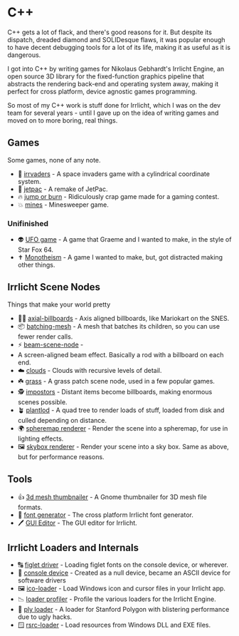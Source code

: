 # C++

C++ gets a lot of flack, and there's good reasons for it. But despite its
dispatch, dreaded diamond and SOLIDesque flaws, it was popular enough to have
decent debugging tools for a lot of its life, making it as useful as it is
dangerous.

I got into C++ by writing games for Nikolaus Gebhardt's Irrlicht Engine, an open
source 3D library for the fixed-function graphics pipeline that abstracts the
rendering back-end and operating system away, making it perfect for cross
platform, device agnostic games programming.

So most of my C++ work is stuff done for Irrlicht, which I was on the dev team
for several years - until I gave up on the idea of writing games and moved on to
more boring, real things.

## Games

Some games, none of any note.

* 👾 [irrvaders](irrvaders) -
  A space invaders game with a cylindrical coordinate system.
* 🚀 [jetpac](jetpac) -
  A remake of JetPac.
* 🔥 [jump or burn](jumporburn) -
  Ridiculously crap game made for a gaming contest.
* 💥 [mines](mines) -
  Minesweeper game.

### Unifinished

* 👽 [UFO game](ufo-game) -
  A game that Graeme and I wanted to make, in the style of Star Fox 64.
* ✝ [Monotheism](monotheism) -
  A game I wanted to make, but, got distracted making other things.

## Irrlicht Scene Nodes

Things that make your world pretty

* 🧑‍🔧 [axial-billboards](axial-billboards) -
  Axis aligned billboards, like Mariokart on the SNES.
* 📦 [batching-mesh](batching-mesh) -
  A mesh that batches its children, so you can use fewer render calls.
* ⚡ [beam-scene-node](beam-scene-node) -
* A screen-aligned beam effect. Basically a rod with a billboard on each end.
* ☁️ [clouds](clouds) -
  Clouds with recursive levels of detail.
* ☘️ [grass](grass) -
  A grass patch scene node, used in a few popular games.
* 🕵️ [impostors](impostors) -
  Distant items become billboards, making enormous scenes possible.
* 🪴 [plantlod](plantlod) -
  A quad tree to render loads of stuff, loaded from disk and culled depending
  on distance.
* 🌍 [spheremap renderer](spheremap-renderer) -
  Render the scene into a spheremap, for use in lighting effects.
* 🖼️ [skybox renderer](skybox) -
  Render your scene into a sky box. Same as above, but for performance reasons.

## Tools

* 👍 [3d mesh thumbnailer](thumbnailer) -
  A Gnome thumbnailer for 3D mesh file formats.
* 🔡 [font generator](font-generator) -
  The cross platform Irrlicht font generator.
* 🖊️ [GUI Editor](gui) -
  The GUI editor for Irrlicht.

## Irrlicht Loaders and Internals

* 🔠 [figlet driver](figlet-driver) -
  Loading figlet fonts on the console device, or wherever.
* 🤖 [console device](console-device) -
  Created as a null device, became an ASCII device for software drivers
* 🖼️ [ico-loader](ico-loader) -
  Load Windows icon and cursor files in your Irrlicht app.
* 📉 [loader profiler](loader-profiler) -
  Profile the various loaders for the Irrlicht Engine.
* 💾 [ply loader](ply-loader) -
  A loader for Stanford Polygon with blistering performance due to ugly hacks.
* 🪟 [rsrc-loader](rsrc-loader) -
  Load resources from Windows DLL and EXE files.
